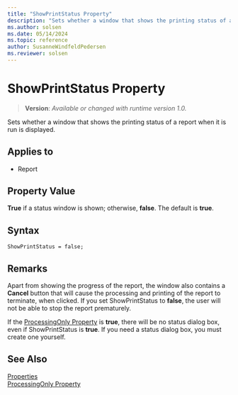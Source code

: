 ```yaml
---
title: "ShowPrintStatus Property"
description: "Sets whether a window that shows the printing status of a report when it is run is displayed."
ms.author: solsen
ms.date: 05/14/2024
ms.topic: reference
author: SusanneWindfeldPedersen
ms.reviewer: solsen
---
```

[//]: # (START>DO_NOT_EDIT)
[//]: # (IMPORTANT:Do not edit any of the content between here and the END>DO_NOT_EDIT.)
[//]: # (Any modifications should be made in the .xml files in the ModernDev repo.)
# ShowPrintStatus Property
> **Version**: _Available or changed with runtime version 1.0._

Sets whether a window that shows the printing status of a report when it is run is displayed.

## Applies to
-   Report

[//]: # (IMPORTANT: END>DO_NOT_EDIT)


## Property Value  

**True** if a status window is shown; otherwise, **false**. The default is **true**.  

## Syntax

```AL
ShowPrintStatus = false;
```
  
## Remarks

Apart from showing the progress of the report, the window also contains a **Cancel** button that will cause the processing and printing of the report to terminate, when clicked. If you set ShowPrintStatus to **false**, the user will not be able to stop the report prematurely.  
  
If the [ProcessingOnly Property](devenv-processingonly-property.md) is **true**, there will be no status dialog box, even if ShowPrintStatus is **true**. If you need a status dialog box, you must create one yourself.  
  
## See Also  

[Properties](devenv-properties.md)  
[ProcessingOnly Property](devenv-processingonly-property.md)